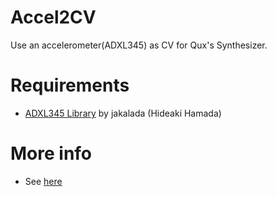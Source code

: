 # Accel2CV
Use an accelerometer(ADXL345) as CV for Qux's Synthesizer.

# Requirements
-  [ADXL345 Library](https://github.com/jakalada/Arduino-ADXL345) by jakalada (Hideaki Hamada)

# More info
- See [here](https://blog.qux-jp.com)